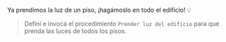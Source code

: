 <gs-attire attire-url="https://raw.githubusercontent.com/MumukiProject/mumuki-guia-gobstones-terrazas-de-portezuelo/master/assets/attires/config_1571418912973.json"></gs-attire>

<gs-toolbox toolbox-url="https://raw.githubusercontent.com/MumukiProject/mumuki-guia-gobstones-terrazas-de-portezuelo/master/assets/toolbox_1571757810731.xml"></gs-toolbox>

Ya prendimos la luz de un piso, ¡hagámoslo en todo el edificio! :bulb:

> Definí e invocá el procedimiento `Prender luz del edificio` para que prenda las luces de todos los pisos.
